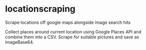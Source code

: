 # locationscraping
Scrape locations off google maps alongside image search hits

Collect places around current location using Google Places API and combine them into a CSV. Scrape for suitable pictures and save as imageBase64.
